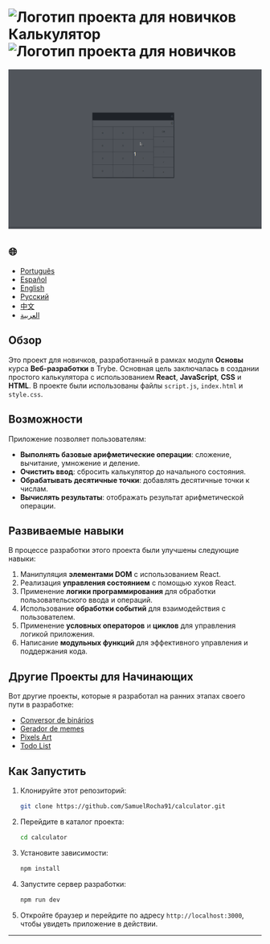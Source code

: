 # ![Логотип проекта для новичков](https://img.icons8.com/emoji/48/000000/star-emoji.png) Калькулятор ![Логотип проекта для новичков](https://img.icons8.com/emoji/48/000000/star-emoji.png)

![Демонстрация проекта](./gifs/calculator.gif)

<h2>🌐</h2>
<ul>
  <li><a href="https://github.com/SamuelRocha91/calculator" target="_blank">Português</a></li>
  <li><a href="https://github.com/SamuelRocha91/calculator/blob/main/README_es.md" target="_blank">Español</a></li>
  <li><a href="https://github.com/SamuelRocha91/calculator/blob/main/README_en.md" target="_blank">English</a></li>
  <li><a href="https://github.com/SamuelRocha91/calculator/blob/main/README_ru.md" target="_blank">Русский</a></li>
  <li><a href="https://github.com/SamuelRocha91/calculator/blob/main/README_ch.md" target="_blank">中文</a></li>
  <li><a href="https://github.com/SamuelRocha91/calculator/blob/main/README_ar.md" target="_blank">العربية</a></li>
</ul>

## Обзор

Это проект для новичков, разработанный в рамках модуля **Основы** курса **Веб-разработки** в Trybe. Основная цель заключалась в создании простого калькулятора с использованием **React**, **JavaScript**, **CSS** и **HTML**. В проекте были использованы файлы `script.js`, `index.html` и `style.css`.

## Возможности

Приложение позволяет пользователям:

- **Выполнять базовые арифметические операции**: сложение, вычитание, умножение и деление.
- **Очистить ввод**: сбросить калькулятор до начального состояния.
- **Обрабатывать десятичные точки**: добавлять десятичные точки к числам.
- **Вычислять результаты**: отображать результат арифметической операции.

## Развиваемые навыки

В процессе разработки этого проекта были улучшены следующие навыки:

1. Манипуляция **элементами DOM** с использованием React.
2. Реализация **управления состоянием** с помощью хуков React.
3. Применение **логики программирования** для обработки пользовательского ввода и операций.
4. Использование **обработки событий** для взаимодействия с пользователем.
5. Применение **условных операторов** и **циклов** для управления логикой приложения.
6. Написание **модульных функций** для эффективного управления и поддержания кода.

## Другие Проекты для Начинающих

Вот другие проекты, которые я разработал на ранних этапах своего пути в разработке:

- [Conversor de binários](https://github.com/SamuelRocha91/Bin2Dec/blob/main/README_ru.md)
- [Gerador de memes](https://github.com/SamuelRocha91/memeGenerator/blob/main/README_ru.md)
- [Pixels Art](https://github.com/SamuelRocha91/PixelsArt/blob/main/README_ru.md)
- [Todo List](https://github.com/SamuelRocha91/TodoList/blob/main/README_ru.md)

## Как Запустить

1. Клонируйте этот репозиторий:
   ```bash
   git clone https://github.com/SamuelRocha91/calculator.git
   ```
2. Перейдите в каталог проекта:
   ```bash
   cd calculator
   ```
3. Установите зависимости:
   ```bash
   npm install
   ```
4. Запустите сервер разработки:
   ```bash
   npm run dev
   ```
5. Откройте браузер и перейдите по адресу `http://localhost:3000`, чтобы увидеть приложение в действии.

---
